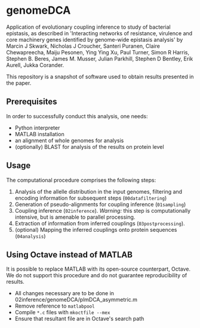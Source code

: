 # genomeDCA

Application of evolutionary coupling inference to study of bacterial epistasis, as described in  'Interacting networks of resistance, virulence and core machinery genes identified by genome-wide epistasis analysis' by  Marcin J Skwark, Nicholas J Croucher, Santeri Puranen, Claire Chewapreecha, Maiju Pesonen, Ying Ying Xu, Paul Turner, Simon R Harris, Stephen B. Beres, James M. Musser, Julian Parkhill, Stephen D Bentley, Erik Aurell, Jukka Corander. 

This repository is a snapshot of software used to obtain results presented in the paper.

## Prerequisites

In order to successfully conduct this analysis, one needs:
* Python interpreter
* MATLAB installation
* an alignment of whole genomes for analysis
* (optionally) BLAST for analysis of the results on protein level

## Usage

The computational procedure comprises the following steps:

1. Analysis of the allelle distribution in the input genomes, filtering and encoding information for subsequent steps (`00datafiltering`)
2. Generation of pseudo-alignments for coupling inference (`01sampling`)
3. Coupling inference (`02inference`). *Warning:* this step is computationally intensive, but is amenable to parallel processing. 
4. Extraction of information from inferred couplings (`03postprocessing`).
5. (optional) Mapping the inferred couplings onto protein sequences (`04analysis`)

## Using Octave instead of MATLAB

It is possible to replace MATLAB with its open-source counterpart, Octave. We do not support this procedure and do not guarantee reproducibility of results.

* All changes necessary are to be done in 02inference/genomeDCA/plmDCA\_asymmetric.m
* Remove reference to `matlabpool`
* Compile `*.c` files with `mkoctfile --mex`
* Ensure that resultant file are in Octave's search path
